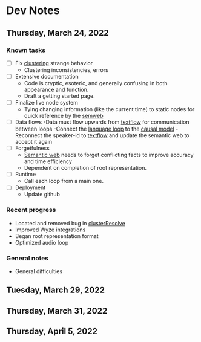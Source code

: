 
#  **Dev Notes**
## Thursday, March 24, 2022

### Known tasks
- [ ] Fix [clustering](clusterResolve.py) strange behavior
     - Clustering inconsistencies, errors
- [ ] Extensive documentation
     - Code is cryptic, esoteric, and generally confusing in both appearance and function.
     - Draft a getting started page.
- [ ] Finalize live node system
     - Tying changing information (like the current time) to static nodes for quick reference by the [semweb](semweblib.py) 
- [ ] Data flows 
     -Data must flow upwards from [textflow](textflow.py) for communication between loops
     -Connect the [language loop](languageloop.py) to the [causal model](causal_model.py)
     -Reconnect the speaker-id to [textflow](textflow.py) and update the semantic web to accept it again
- [ ] Forgetfulness 
     - [Semantic web](semweblib.py) needs to forget conflicting facts to improve accuracy and time efficiency 
     - Dependent on completion of root representation.
- [ ] Runtime
     - Call each loop from a main one.
 - [ ] Deployment
      - Update github 
### Recent progress
- Located and removed bug in [clusterResolve](clusterResolve.py)
- Improved Wyze integrations 
- Began root representation format
- Optimized audio loop
### General notes
- General difficulties
## Tuesday, March 29, 2022

## Thursday, March 31, 2022

## Thursday, April 5, 2022

